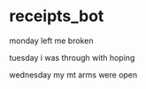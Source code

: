 # receipts_bot

monday left me broken

tuesday i was through with hoping

wednesday my mt arms were open